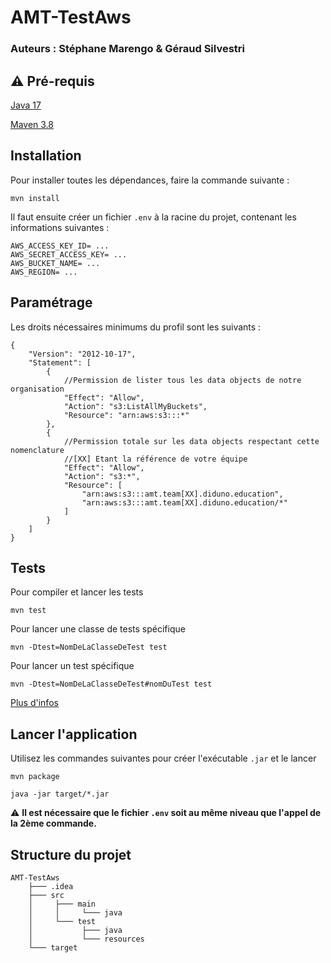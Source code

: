 # AMT-TestAws

### Auteurs : Stéphane Marengo & Géraud Silvestri

## :warning: Pré-requis

[Java 17](https://adoptium.net/temurin/releases/)

[Maven 3.8](https://maven.apache.org/download.cgi)

## Installation

Pour installer toutes les dépendances, faire la commande suivante :

```
mvn install
```

Il faut ensuite créer un fichier `.env` à la racine du projet, contenant les informations suivantes :

```
AWS_ACCESS_KEY_ID= ...
AWS_SECRET_ACCESS_KEY= ...
AWS_BUCKET_NAME= ...
AWS_REGION= ...
```

## Paramétrage

Les droits nécessaires minimums du profil sont les suivants :

```
{
    "Version": "2012-10-17",
    "Statement": [
        {
            //Permission de lister tous les data objects de notre organisation
            "Effect": "Allow",
            "Action": "s3:ListAllMyBuckets",
            "Resource": "arn:aws:s3:::*"
        },
        {   
            //Permission totale sur les data objects respectant cette nomenclature
            //[XX] Etant la référence de votre équipe
            "Effect": "Allow",
            "Action": "s3:*",
            "Resource": [
                "arn:aws:s3:::amt.team[XX].diduno.education",
                "arn:aws:s3:::amt.team[XX].diduno.education/*"
            ]
        }
    ]
}

```

## Tests

Pour compiler et lancer les tests

```
mvn test
```

Pour lancer une classe de tests spécifique

```
mvn -Dtest=NomDeLaClasseDeTest test
```

Pour lancer un test spécifique

```
mvn -Dtest=NomDeLaClasseDeTest#nomDuTest test
```

[Plus d'infos](https://maven.apache.org/surefire/maven-surefire-plugin/examples/single-test.html)

## Lancer l'application
Utilisez les commandes suivantes pour créer l'exécutable `.jar` et le lancer
```
mvn package

java -jar target/*.jar
```

:warning: **Il est nécessaire que le fichier `.env` soit au même niveau que l'appel de la 2ème commande.**

## Structure du projet

```
AMT-TestAws
    ├─── .idea
    ├─── src
    │     ├─── main
    │     │     └─── java
    │     └─── test
    │           ├─── java
    │           └─── resources
    └─── target
```
